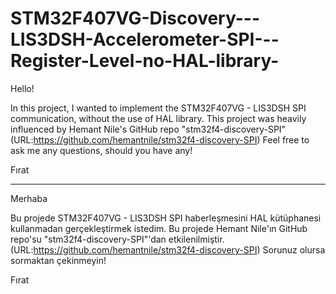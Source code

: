# STM32F407VG-Discovery---LIS3DSH-Accelerometer-SPI---Register-Level-no-HAL-library-

Hello!

In this project, I wanted to implement the STM32F407VG - LIS3DSH SPI communication, without the use of HAL library. 
This project was heavily influenced by Hemant Nile's GitHub repo "stm32f4-discovery-SPI" (URL:https://github.com/hemantnile/stm32f4-discovery-SPI)
Feel free to ask me any questions, should you have any!

Fırat

--------------------------------------------------------------------------------------------------------------------------------------------

Merhaba

Bu projede STM32F407VG - LIS3DSH SPI haberleşmesini HAL kütüphanesi kullanmadan gerçekleştirmek istedim.
Bu projede Hemant Nile'ın GitHub repo'su "stm32f4-discovery-SPI"'dan etkilenilmiştir. (URL:https://github.com/hemantnile/stm32f4-discovery-SPI)
Sorunuz olursa sormaktan çekinmeyin!

Fırat
